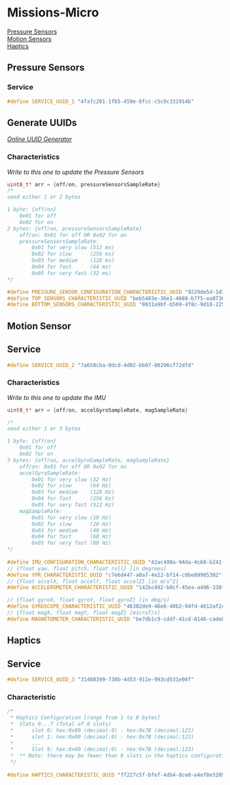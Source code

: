 # Missions-Micro
[Pressure Sensors](#pressure-sensors)  
[Motion Sensors](#motion-sensor)  
[Haptics](#haptics)  

## Pressure Sensors

### Service  
```c
#define SERVICE_UUID_1 "4fafc201-1fb5-459e-8fcc-c5c9c331914b" 
```

## Generate UUIDs
[_Online UUID Generator_](https://uuidgenerator.net)

### Characteristics
_Write to this one to update the Pressure Sensors_  
```c
uint8_t* arr = {off/on, pressureSensorsSampleRate}
/* 
send either 1 or 2 bytes

1 byte: {off/on}
	0x01 for off
	0x02 for on
2 bytes: {off/on, pressureSensorsSampleRate}
	off/on: 0x01 for off OR 0x02 for on
	pressureSensorsSampleRate:
		0x01 for very slow (512 ms)
		0x02 for slow      (256 ms)
		0x03 for medium    (128 ms)
		0x04 for fast      (64 ms)
		0x05 for very fast (32 ms)
*/

#define PRESSURE_SENSOR_CONFIGURATION_CHARACTERISTIC_UUID "9229de5d-1d33-4b66-8ac7-0e4993f743f8"
#define TOP_SENSORS_CHARACTERISTIC_UUID "beb5483e-36e1-4688-b7f5-ea07361b26a8"
#define BOTTOM_SENSORS_CHARACTERISTIC_UUID "0031a9bf-b569-4f8c-9d18-2256c9561d83"
```


## Motion Sensor

## Service  
```c
#define SERVICE_UUID_2 "7a658cba-0dcd-4d02-bb97-80296cf72dfd"
```

### Characteristics
_Write to this one to update the IMU_  
```c
uint8_t* arr = {off/on, accelGyroSampleRate, magSampleRate}

/*
send either 1 or 3 bytes

1 byte: {off/on}
	0x01 for off
	0x02 for on
3 bytes: {off/on, accelGyroSampleRate, magSampleRate}
	off/on: 0x01 for off OR 0x02 for on
	accelGyroSampleRate:
		0x01 for very slow (32 Hz)
		0x02 for slow      (64 Hz)
		0x03 for medium    (128 Hz)
		0x04 for fast      (256 Hz)
		0x05 for very fast (512 Hz)
	magSampleRate:
		0x01 for very slow (10 Hz)
		0x02 for slow      (20 Hz)
		0x03 for medium    (40 Hz)
		0x04 for fast      (60 Hz)
		0x05 for very fast (80 Hz)
*/
		
#define IMU_CONFIGURATION_CHARACTERISTIC_UUID "42ac498a-94da-4c68-b242-bcf8d92c17aa"
// {float yaw, float pitch, float roll} [in degrees]
#define YPR_CHARACTERISTIC_UUID "c7e6d447-a0a7-4e22-bf14-c0be89905302"
// {float accelX, float accelY, float accelZ} [in m/s^2]
#define ACCELEROMETER_CHARACTERISTIC_UUID "142bc492-b0cf-45ea-a496-338f21f1a815"

// {float gyroX, float gyroY, float gyroZ} [in deg/s]
#define GYROSCOPE_CHARACTERISTIC_UUID "46382de9-48e8-40b2-94fd-4612af2caa96"
// {float magX, float magY, float magZ} [microT/s]
#define MAGNETOMETER_CHARACTERISTIC_UUID "be7db1c9-cddf-41cd-8146-cadebae3b308"
```


## Haptics

## Service  
```c
#define SERVICE_UUID_3 "31408399-730b-4d53-911e-993cd531e96f"
```

### Characteristic
```c
/*
 * Haptics Configuration [range from 1 to 8 bytes]
 *  Slots 0...7 (Total of 8 slots) 
 *      slot 0: hex:0x00 (decimal:0) - hex:0x7B (decimal:123)
 *      slot 1: hex:0x00 (decimal:0) - hex:0x7B (decimal:123)
 *      ...
 *      Slot 8: hex:0x00 (decimal:0) - hex:0x7B (decimal:123)
 *  ** Note: there may be fewer than 8 slots in the haptics configuration
 */
 
#define HAPTICS_CHARACTERISTIC_UUID "ff227c5f-bfef-4db4-8ce0-e4ef8e520973"
```
